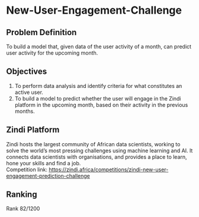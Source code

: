 # New-User-Engagement-Challenge

##  Problem Definition
To build a model that, given data of the user activity of a month, can predict
user activity for the upcoming month.

##  Objectives
1. To perform data analysis and identify criteria for what constitutes an active user. <br>
2. To build a model to predict whether the user will engage in the Zindi platform in the
upcoming month, based on their activity in the previous months.

## Zindi Platform
Zindi hosts the largest community of African data scientists, working to solve the world’s
most pressing challenges using machine learning and AI. It connects data scientists with
organisations, and provides a place to learn, hone your skills and find a job. <br>
Competition link: https://zindi.africa/competitions/zindi-new-user-engagement-prediction-challenge

## Ranking
Rank 82/1200
